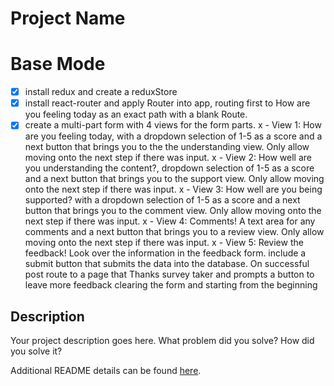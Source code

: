 # Project Name

<!-- REDUX FEEDBACK LOOP -->

# Base Mode
- [x] install redux and create a reduxStore
- [x] install react-router and apply Router into app, routing first to How are you feeling today as an exact path with a blank Route.
- [x] create a multi-part form with 4 views for the form parts.
    x - View 1: How are you feeling today, with a dropdown selection of 1-5 as a score and a next button that brings you to the the understanding view. Only allow moving onto the next step if there was input.
    x - View 2: How well are you understanding the content?, dropdown selection of 1-5 as a score and a next button that brings you to the support view. Only allow moving onto the next step if there was input.
    x - View 3: How well are you being supported? with a dropdown selection of 1-5 as a score and a next button that brings you to the comment view. Only allow moving onto the next step if there was input.
    x - View 4: Comments! A text area for any comments and a next button that brings you to a review view. Only allow moving onto the next step if there was input.
    x - View 5: Review the feedback! Look over the information in the feedback form. include a submit button that submits the data into the database. On successful post route to a page that Thanks survey taker and prompts a button to leave more feedback clearing the form and starting from the beginning

## Description

Your project description goes here. What problem did you solve? How did you solve it?

Additional README details can be found [here](https://github.com/PrimeAcademy/readme-template/blob/master/README.md).
